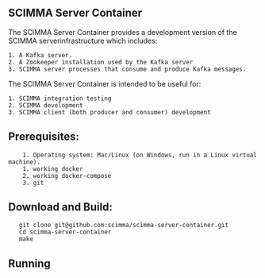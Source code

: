 ## SCIMMA Server Container

The SCIMMA Server Container provides a development version of the SCIMMA serverinfrastructure which includes:

    1. A Kafka server.
    2. A Zookeeper installation used by the Kafka server
    3. SCIMMA server processes that consume and produce Kafka messages.

The SCIMMA Server Container is intended to be useful for:

    1. SCIMMA integration testing
    2. SCIMMA development 
    3. SCIMMA client (both producer and consumer) development

## Prerequisites:

        1. Operating system: Mac/Linux (on Windows, run in a Linux virtual machine).
        1. working docker
        2. working docker-compose
        3. git

## Download and Build:

```
   git clone git@github.com:scimma/scimma-server-container.git
   cd scimma-server-container
   make
```


## Running





